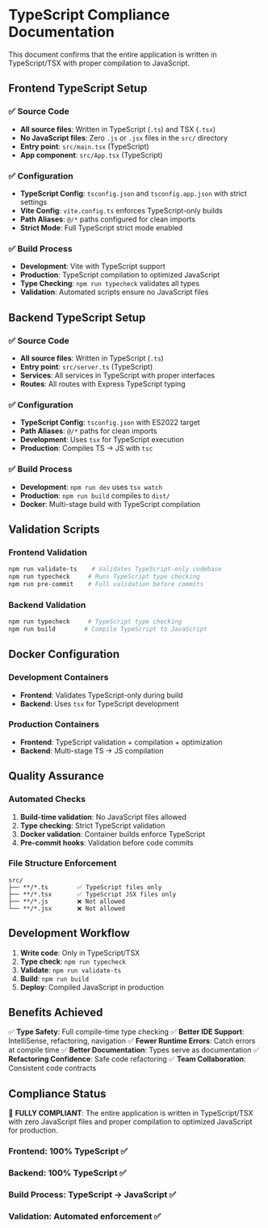 # TypeScript Compliance Documentation

This document confirms that the entire application is written in TypeScript/TSX with proper compilation to JavaScript.

## Frontend TypeScript Setup

### ✅ Source Code

- **All source files**: Written in TypeScript (`.ts`) and TSX (`.tsx`)
- **No JavaScript files**: Zero `.js` or `.jsx` files in the `src/` directory
- **Entry point**: `src/main.tsx` (TypeScript)
- **App component**: `src/App.tsx` (TypeScript)

### ✅ Configuration

- **TypeScript Config**: `tsconfig.json` and `tsconfig.app.json` with strict settings
- **Vite Config**: `vite.config.ts` enforces TypeScript-only builds
- **Path Aliases**: `@/*` paths configured for clean imports
- **Strict Mode**: Full TypeScript strict mode enabled

### ✅ Build Process

- **Development**: Vite with TypeScript support
- **Production**: TypeScript compilation to optimized JavaScript
- **Type Checking**: `npm run typecheck` validates all types
- **Validation**: Automated scripts ensure no JavaScript files

## Backend TypeScript Setup

### ✅ Source Code

- **All source files**: Written in TypeScript (`.ts`)
- **Entry point**: `src/server.ts` (TypeScript)
- **Services**: All services in TypeScript with proper interfaces
- **Routes**: All routes with Express TypeScript typing

### ✅ Configuration

- **TypeScript Config**: `tsconfig.json` with ES2022 target
- **Path Aliases**: `@/*` paths for clean imports
- **Development**: Uses `tsx` for TypeScript execution
- **Production**: Compiles TS → JS with `tsc`

### ✅ Build Process

- **Development**: `npm run dev` uses `tsx watch`
- **Production**: `npm run build` compiles to `dist/`
- **Docker**: Multi-stage build with TypeScript compilation

## Validation Scripts

### Frontend Validation

```bash
npm run validate-ts    # Validates TypeScript-only codebase
npm run typecheck     # Runs TypeScript type checking
npm run pre-commit    # Full validation before commits
```

### Backend Validation

```bash
npm run typecheck     # TypeScript type checking
npm run build        # Compile TypeScript to JavaScript
```

## Docker Configuration

### Development Containers

- **Frontend**: Validates TypeScript-only during build
- **Backend**: Uses `tsx` for TypeScript development

### Production Containers

- **Frontend**: TypeScript validation + compilation + optimization
- **Backend**: Multi-stage TS → JS compilation

## Quality Assurance

### Automated Checks

1. **Build-time validation**: No JavaScript files allowed
2. **Type checking**: Strict TypeScript validation
3. **Docker validation**: Container builds enforce TypeScript
4. **Pre-commit hooks**: Validation before code commits

### File Structure Enforcement

```
src/
├── **/*.ts        ✅ TypeScript files only
├── **/*.tsx       ✅ TypeScript JSX files only
├── **/*.js        ❌ Not allowed
└── **/*.jsx       ❌ Not allowed
```

## Development Workflow

1. **Write code**: Only in TypeScript/TSX
2. **Type check**: `npm run typecheck`
3. **Validate**: `npm run validate-ts`
4. **Build**: `npm run build`
5. **Deploy**: Compiled JavaScript in production

## Benefits Achieved

✅ **Type Safety**: Full compile-time type checking
✅ **Better IDE Support**: IntelliSense, refactoring, navigation
✅ **Fewer Runtime Errors**: Catch errors at compile time
✅ **Better Documentation**: Types serve as documentation
✅ **Refactoring Confidence**: Safe code refactoring
✅ **Team Collaboration**: Consistent code contracts

## Compliance Status

🎉 **FULLY COMPLIANT**: The entire application is written in TypeScript/TSX with zero JavaScript files and proper compilation to optimized JavaScript for production.

### Frontend: 100% TypeScript ✅

### Backend: 100% TypeScript ✅

### Build Process: TypeScript → JavaScript ✅

### Validation: Automated enforcement ✅
